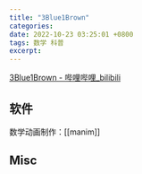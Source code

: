 ```yaml
---
title: "3Blue1Brown"
categories: 
date: 2022-10-23 03:25:01 +0800
tags: 数学 科普
excerpt: 
---
```






[3Blue1Brown - 哔哩哔哩_bilibili](https://space.bilibili.com/88461692)


## 软件

数学动画制作：[[manim]]



## Misc


